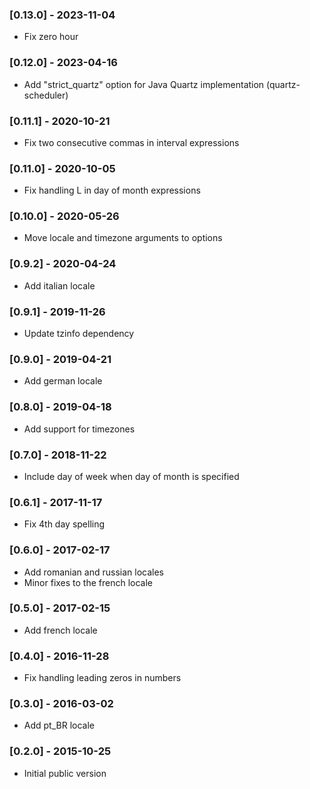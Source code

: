 ### [0.13.0] - 2023-11-04
* Fix zero hour

### [0.12.0] - 2023-04-16
* Add "strict_quartz" option for Java Quartz implementation (quartz-scheduler)

### [0.11.1] - 2020-10-21
* Fix two consecutive commas in interval expressions

### [0.11.0] - 2020-10-05
* Fix handling L in day of month expressions

### [0.10.0] - 2020-05-26
* Move locale and timezone arguments to options

### [0.9.2] - 2020-04-24
* Add italian locale

### [0.9.1] - 2019-11-26
* Update tzinfo dependency

### [0.9.0] - 2019-04-21
* Add german locale

### [0.8.0] - 2019-04-18
* Add support for timezones

### [0.7.0] - 2018-11-22
* Include day of week when day of month is specified

### [0.6.1] - 2017-11-17
* Fix 4th day spelling

### [0.6.0] - 2017-02-17
* Add romanian and russian locales
* Minor fixes to the french locale

### [0.5.0] - 2017-02-15
* Add french locale

### [0.4.0] - 2016-11-28
* Fix handling leading zeros in numbers

### [0.3.0] - 2016-03-02
* Add pt_BR locale

### [0.2.0] - 2015-10-25
* Initial public version
